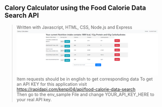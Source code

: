 ## Calory Calculator using the Food Calorie Data Search API

> Written with Javascript, HTML, CSS, Node.js and Express <br>
> <img src="calorygit.PNG">
> Item requests should be in english to get corresponding data
> To get an API KEY for this application visit <a> https://rapidapi.com/kenpi04/api/food-calorie-data-search </a> <br>
> Then go to the env_sample File and change YOUR_API_KEY_HERE to your real API key.
